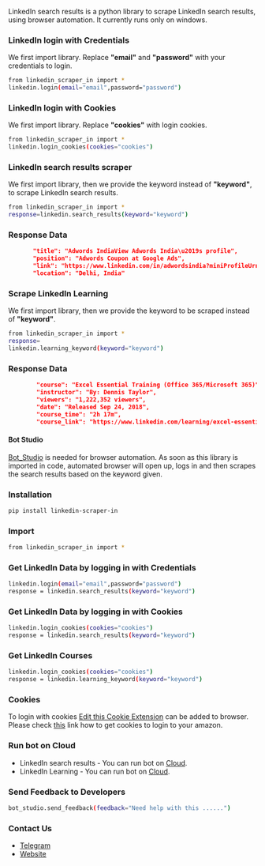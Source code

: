 LinkedIn search results is a python library to scrape LinkedIn search results, using browser automation. 
It currently runs only on windows.

### LinkedIn login with Credentials
We first import library. Replace **"email"** and **"password"** with your credentials to login.
```sh
from linkedin_scraper_in import *
linkedin.login(email="email",password="password")
```

### LinkedIn login with Cookies 
We first import library. Replace **"cookies"** with login cookies.
```sh
from linkedin_scraper_in import *
linkedin.login_cookies(cookies="cookies")
```

### LinkedIn search results scraper
We first import library, then we provide the keyword instead of **"keyword"**, to scrape LinkedIn search results.
```sh
from linkedin_scraper_in import *
response=linkedin.search_results(keyword="keyword")
```
### Response Data
```json
       "title": "Adwords IndiaView Adwords India\u2019s profile",
       "position": "Adwords Coupon at Google Ads",
       "link": "https://www.linkedin.com/in/adwordsindia?miniProfileUrn=urn%3Ali%3Afs_miniProfile%3AACoAACvkQm8BiUuA9BgIlufcCW1I678EGwE77yg",
       "location": "Delhi, India"
```

### Scrape LinkedIn Learning 
We first import library, then we provide the keyword to be scraped instead of **"keyword"**. 
```sh
from linkedin_scraper_in import *
response=  
linkedin.learning_keyword(keyword="keyword")
```

### Response Data
```json
        "course": "Excel Essential Training (Office 365/Microsoft 365)",
        "instructor": "By: Dennis Taylor",
        "viewers": "1,222,352 viewers",
        "date": "Released Sep 24, 2018",
        "course_time": "2h 17m",
        "course_link": "https://www.linkedin.com/learning/excel-essential-training-office-365-microsoft-365?trk=learning-serp_learning-search-card_search-card&upsellOrderOrigin=default_guest_learning"
```

#### Bot Studio
[Bot_Studio](https://pypi.org/project/bot_studio/) is needed for browser automation. As soon as this library is imported in code, automated browser will open up, logs in and then scrapes the search results based on the keyword given.


### Installation

```sh
pip install linkedin-scraper-in
```

### Import
```sh
from linkedin_scraper_in import *
```

### Get LinkedIn Data by logging in with Credentials 
```sh
linkedin.login(email="email",password="password")
response = linkedin.search_results(keyword="keyword")
```

### Get LinkedIn Data by logging in with Cookies
```sh
linkedin.login_cookies(cookies="cookies")
response = linkedin.search_results(keyword="keyword")
```
### Get LinkedIn Courses 
```sh
linkedin.login_cookies(cookies="cookies")
response = linkedin.learning_keyword(keyword="keyword")
```

### Cookies
To login with cookies [Edit this Cookie Extension](https://chrome.google.com/webstore/detail/editthiscookie/fngmhnnpilhplaeedifhccceomclgfbg?hl=en) can be added to browser. Please check [this](https://abhishek-chaudhary.medium.com/how-to-get-cookies-of-any-website-from-browser-22b3d6348ed2) link how to get cookies to login to your amazon.

### Run bot on Cloud
* LinkedIn search results - You can run bot on [Cloud](https://datakund.com/products/linkedin-profile-results-scraper).
* LinkedIn Learning - You can run bot on [Cloud](https://datakund.com/products/linkedin-learning-course-search?_pos=1&_sid=677534c5e&_ss=r).

### Send Feedback to Developers
```sh
bot_studio.send_feedback(feedback="Need help with this ......")
```

### Contact Us
* [Telegram](https://t.me/datakund)
* [Website](https://datakund.com)

